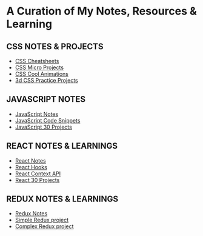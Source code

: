 # A Curation of My Notes, Resources & Learning

## CSS NOTES & PROJECTS

- [CSS Cheatsheets](https://github.com/aakashrao-dev/css-cheatsheets)
- [CSS Micro Projects](https://github.com/aakashrao-dev/css-micro-projects)
- [CSS Cool Animations]()
- [3d CSS Practice Projects]()

## JAVASCRIPT NOTES

- [JavaScript Notes]()
- [JavaScript Code Snippets](https://github.com/aakashrao-dev/javascript-code-snippets)
- [JavaScript 30 Projects](https://github.com/aakashrao-dev/js30-projects)

## REACT NOTES & LEARNINGS

- [React Notes](./React.js/README.md)
- [React Hooks](https://github.com/AakashRao-dev/React-all-Hooks)
- [React Context API](https://github.com/AakashRao-dev/React-Context)
- [React 30 Projects](https://github.com/AakashRao-dev/React-30)

## REDUX NOTES & LEARNINGS

- [Redux Notes](./Redux/README.md)
- [Simple Redux project](https://github.com/AakashRao-dev/Redux-Crash-Course)
- [Complex Redux project]()
